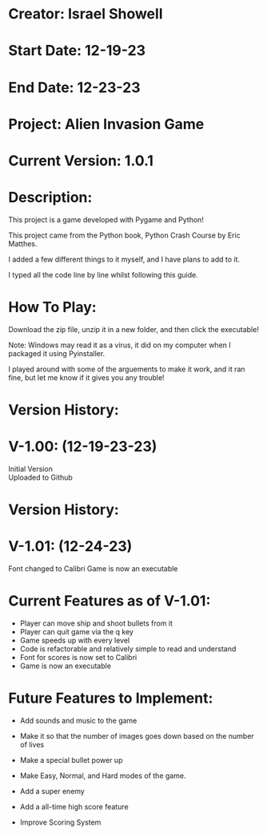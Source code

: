 # Creator: Israel Showell
# Start Date: 12-19-23
# End Date: 12-23-23
# Project: Alien Invasion Game
# Current Version: 1.0.1

# Description:
This project is a game developed with Pygame and Python!  

This project came from the Python book, Python Crash Course by Eric Matthes.  

I added a few different things to it myself, and I have plans to add to it.  

I typed all the code line by line whilst following this guide.  


# How To Play:
Download the zip file, unzip it in a new folder, and then click the executable!  

Note: Windows may read it as a virus, it did on my computer when I packaged it using Pyinstaller.  

I played around with some of the arguements to make it work, and it ran fine, but let me know if it gives you any trouble!  


# Version History:
# V-1.00: (12-19-23-23)
Initial Version <br>
Uploaded to Github

# Version History:
# V-1.01: (12-24-23)
Font changed to Calibri
Game is now an executable

# Current Features as of V-1.01:
- Player can move ship and shoot bullets from it
- Player can quit game via the q key
- Game speeds up with every level
- Code is refactorable and relatively simple to read and understand
- Font for scores is now set to Calibri
- Game is now an executable 


# Future Features to Implement:
- Add sounds and music to the game  

- Make it so that the number of images goes down based on the number of lives  

- Make a special bullet power up  

- Make Easy, Normal, and Hard modes of the game.  

- Add a super enemy  

- Add a all-time high score feature  

- Improve Scoring System

